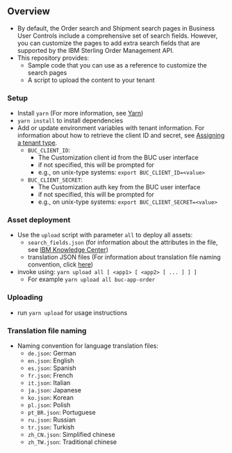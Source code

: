 ## Overview
* By default, the Order search and Shipment search pages in Business User Controls include a comprehensive set of search fields. However, you can customize the pages to add extra search fields that are supported by the IBM Sterling Order Management API.
* This repository provides:
  * Sample code that you can use as a reference to customize the search pages
  * A script to upload the content to your tenant

### Setup
* Install `yarn` (For more information, see [Yarn](https://classic.yarnpkg.com/en/docs/install))
* `yarn install` to install dependencies
* Add or update environment variables with tenant information. For information about how to retrieve the client ID and secret, see [Assigning a tenant type](https://www.ibm.com/support/knowledgecenter/SSGTJF/developing/custom_tenanttype.html).
  * `BUC_CLIENT_ID`:
    * The Customization client id from the BUC user interface
    * if not specified, this will be prompted for
    * e.g., on unix-type systems: `export BUC_CLIENT_ID=<value>`
  * `BUC_CLIENT_SECRET`:
    * The Customization auth key from the BUC user interface
    * if not specified, this will be prompted for
    * e.g., on unix-type systems: `export BUC_CLIENT_SECRET=<value>`

### Asset deployment
* Use the `upload` script with parameter `all` to deploy all assets:
  * `search_fields.json` (for information about the attributes in the file, see [IBM Knowledge Center](https://www.ibm.com/support/knowledgecenter/SSGTJF/developing/buc_ootb_parent.html))
  * translation JSON files (For information about translation file naming convention, click  [here](#translation-file-naming))
* invoke using: `yarn upload all [ <app1> [ <app2> [ ... ] ] ]`
   * For example `yarn upload all buc-app-order`

### Uploading
* run `yarn upload` for usage instructions

### Translation file naming
* Naming convention for language translation files:
  * `de.json`: German
  * `en.json`: English
  * `es.json`: Spanish
  * `fr.json`: French
  * `it.json`: Italian
  * `ja.json`: Japanese
  * `ko.json`: Korean
  * `pl.json`: Polish
  * `pt_BR.json`: Portuguese
  * `ru.json`: Russian
  * `tr.json`: Turkish
  * `zh_CN.json`: Simplified chinese
  * `zh_TW.json`: Traditional chinese